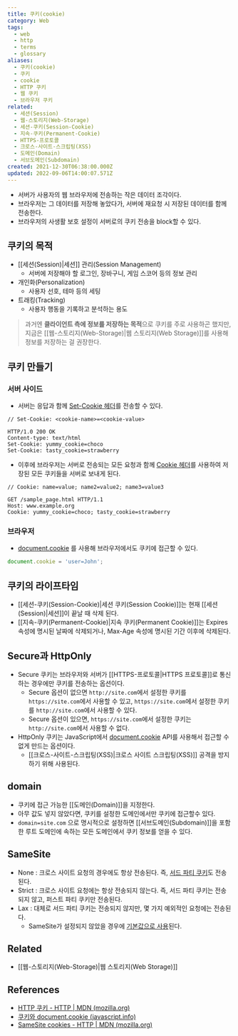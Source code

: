 ```yaml
---
title: 쿠키(cookie)
category: Web
tags:
  - web
  - http
  - terms
  - glossary
aliases:
  - 쿠키(cookie)
  - 쿠키
  - cookie
  - HTTP 쿠키
  - 웹 쿠키
  - 브라우저 쿠키
related:
  - 세션(Session)
  - 웹-스토리지(Web-Storage)
  - 세션-쿠키(Session-Cookie)
  - 지속-쿠키(Permanent-Cookie)
  - HTTPS-프로토콜
  - 크로스-사이트-스크립팅(XSS)
  - 도메인(Domain)
  - 서브도메인(Subdomain)
created: 2021-12-30T06:38:00.000Z
updated: 2022-09-06T14:00:07.571Z
---
```


<Metadata />

- 서버가 사용자의 웹 브라우저에 전송하는 작은 데이터 조각이다.
- 브라우저는 그 데이터를 저장해 놓았다가, 서버에 재요청 시 저장된 데이터를 함께 전송한다.
- 브라우저의 사생활 보호 설정이 서버로의 쿠키 전송을 block할 수 있다.

## 쿠키의 목적

- [[세션(Session)|세션]] 관리(Session Management)
  - 서버에 저장해야 할 로그인, 장바구니, 게임 스코어 등의 정보 관리
- 개인화(Personalization)
  - 사용자 선호, 테마 등의 세팅
- 트래킹(Tracking)
  - 사용자 행동을 기록하고 분석하는 용도

> 과거엔 **클라이언트 측에 정보를 저장하는 목적**으로 쿠키를 주로 사용하곤 했지만, 지금은 [[웹-스토리지(Web-Storage)|웹 스토리지(Web Storage)]]를 사용해 정보를 저장하는 걸 권장한다.

## 쿠키 만들기

### 서버 사이드

- 서버는 응답과 함께 [Set-Cookie 헤더](https://developer.mozilla.org/ko/docs/Web/HTTP/Headers/Set-Cookie)를 전송할 수 있다.

```
// Set-Cookie: <cookie-name>=<cookie-value>

HTTP/1.0 200 OK
Content-type: text/html
Set-Cookie: yummy_cookie=choco
Set-Cookie: tasty_cookie=strawberry
```

- 이후에 브라우저는 서버로 전송되는 모든 요청과 함께 [Cookie 헤더](https://developer.mozilla.org/ko/docs/Web/HTTP/Headers/Cookie)를 사용하여 저장된 모든 쿠키들을 서버로 보내게 된다.

```
// Cookie: name=value; name2=value2; name3=value3

GET /sample_page.html HTTP/1.1
Host: www.example.org
Cookie: yummy_cookie=choco; tasty_cookie=strawberry
```

### 브라우저

- [document.cookie](https://developer.mozilla.org/ko/docs/Web/API/Document/cookie) 를 사용해 브라우저에서도 쿠키에 접근할 수 있다.

```javascript
document.cookie = 'user=John';
```

## 쿠키의 라이프타임

- [[세션-쿠키(Session-Cookie)|세션 쿠키(Session Cookie)]]는 현재 [[세션(Session)|세션]]이 끝날 때 삭제 된다.
- [[지속-쿠키(Permanent-Cookie)|지속 쿠키(Permanent Cookie)]]는 Expires 속성에 명시된 날짜에 삭제되거나, Max-Age 속성에 명시된 기간 이후에 삭제된다.

## Secure과 HttpOnly

- Secure 쿠키는 브라우저와 서버가 [[HTTPS-프로토콜|HTTPS 프로토콜]]로 통신하는 경우에만 쿠키를 전송하는 옵션이다.
  - Secure 옵션이 없으면 `http://site.com`에서 설정한 쿠키를 `https://site.com`에서 사용할 수 있고, `https://site.com`에서 설정한 쿠키를 `http://site.com`에서 사용할 수 있다.
  - Secure 옵션이 있으면, `https://site.com`에서 설정한 쿠키는 `http://site.com`에서 사용할 수 없다.
- HttpOnly 쿠키는 JavaScript에서 [document.cookie](https://developer.mozilla.org/ko/docs/Web/API/Document/cookie) API를 사용해서 접근할 수 없게 만드는 옵션이다.
  - [[크로스-사이트-스크립팅(XSS)|크로스 사이트 스크립팅(XSS)]] 공격을 방지하기 위해 사용된다.

## domain

- 쿠키에 접근 가능한 [[도메인(Domain)]]을 지정한다.
- 아무 값도 넣지 않았다면, 쿠키를 설정한 도메인에서만 쿠키에 접근할수 있다.
- `domain=site.com` 으로 명시적으로 설정하면 [[서브도메인(Subdomain)]]을 포함한 루트 도메인에 속하는 모든 도메인에서 쿠키 정보를 얻을 수 있다.

## SameSite

- None : 크로스 사이트 요청의 경우에도 항상 전송된다. 즉, [서드 파티 쿠키](https://developer.mozilla.org/ko/docs/Web/HTTP/Cookies#%EC%84%9C%EB%93%9C%ED%8C%8C%ED%8B%B0_%EC%BF%A0%ED%82%A4)도 전송된다.
- Strict : 크로스 사이트 요청에는 항상 전송되지 않는다. 즉, 서드 파티 쿠키는 전송되지 않고, 퍼스트 파티 쿠키만 전송된다.
- Lax : 대체로 서드 파티 쿠키는 전송되지 않지만, 몇 가지 예외적인 요청에는 전송된다.
  - SameSite가 설정되지 않았을 경우에 [기본값으로 사용](https://developer.mozilla.org/en-US/docs/Web/HTTP/Headers/Set-Cookie/SameSite#cookies_without_samesite_default_to_samesitelax)된다.

## Related

- [[웹-스토리지(Web-Storage)|웹 스토리지(Web Storage)]]

## References

- [HTTP 쿠키 - HTTP | MDN (mozilla.org)](https://developer.mozilla.org/ko/docs/Web/HTTP/Cookies)
- [쿠키와 document.cookie (javascript.info)](https://ko.javascript.info/cookie)
- [SameSite cookies - HTTP | MDN (mozilla.org)](https://developer.mozilla.org/en-US/docs/Web/HTTP/Headers/Set-Cookie/SameSite)

